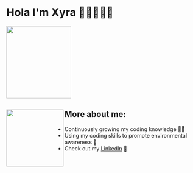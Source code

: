 # Hola I'm Xyra 👋🏼👩🏻‍💻   
                       
<img width="170" height="190" src="https://user-images.githubusercontent.com/65522080/147529477-55573b04-f5d7-42a0-8fa8-e89a511b9501.gif">

## More about me: <img align="left" width="150" height="150" src="https://user-images.githubusercontent.com/65522080/147528988-9d227428-8871-481d-b660-463a7a63b5a7.png">


- Continuously growing my coding knowledge ✍🏼
- Using my coding skills to promote environmental awareness 🌱
- Check out my <a href="https://www.linkedin.com/company/xyradaguilar/?viewAsMember=true">LinkedIn</a> 💼
 
